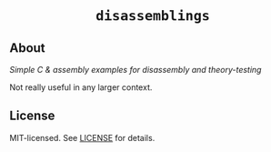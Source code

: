 <h1 align="center"><code>disassemblings</code></h1>

## About
*Simple C & assembly examples for disassembly and theory-testing*

Not really useful in any larger context.

## License

MIT-licensed. See [LICENSE](/LICENSE) for details.